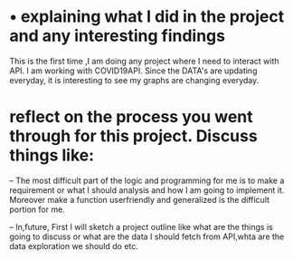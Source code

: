 # • explaining what I did in the project and any interesting findings
 This is the first time ,I am doing any project where I need to interact with API. I am working with COVID19API.
 Since the DATA's are updating everyday, it is interesting to see my graphs are changing everyday.
# reflect on the process you went through for this project. Discuss things like:
 – The most difficult part of the logic and programming for me is to make a requirement or what I should analysis and how I am going to implement it.
 Moreover make a function userfriendly and generalized is the difficult portion for me. 
 
 – In,future, First I will sketch a project outline like what are the things is going to discuss or what are the data I should fetch from API,whta are the data
 exploration we should do etc.

